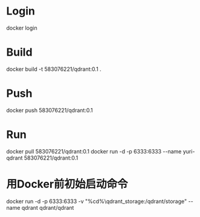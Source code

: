 # Login
docker login

# Build
docker build -t 583076221/qdrant:0.1 .

# Push
docker push 583076221/qdrant:0.1

# Run
docker pull  583076221/qdrant:0.1
docker run -d -p 6333:6333 --name yuri-qdrant 583076221/qdrant:0.1



# 用Docker前初始启动命令
docker run -d -p 6333:6333 -v "%cd%\qdrant_storage:/qdrant/storage" --name qdrant qdrant/qdrant
